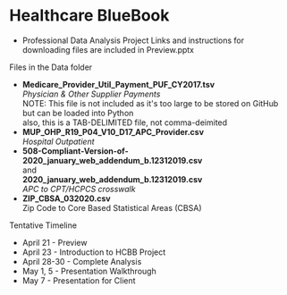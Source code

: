 # Healthcare BlueBook
- Professional Data Analysis Project 
Links and instructions for downloading files are included in Preview.pptx

Files in the Data folder
- <b>Medicare_Provider_Util_Payment_PUF_CY2017.tsv</b><br>
   <i>Physician & Other Supplier Payments</i><br>
   NOTE: This file is not included as it's too large to be stored on GitHub but can be loaded into Python<br>
   also, this is a TAB-DELIMITED file, not comma-deimited
- <b>MUP_OHP_R19_P04_V10_D17_APC_Provider.csv</b><br>
   <i>Hospital Outpatient</i>
- <b>508-Compliant-Version-of-2020_january_web_addendum_b.12312019.csv</b><br> and<br> <b>2020_january_web_addendum_b.12312019.csv</b><br>
     <i>APC to CPT/HCPCS crosswalk</i>   
- <b>ZIP_CBSA_032020.csv</b><br>
    Zip Code to Core Based Statistical Areas (CBSA)


Tentative Timeline
- April 21 - Preview
- April 23 - Introduction to HCBB Project
- April 28-30 - Complete Analysis
- May 1, 5 - Presentation Walkthrough
- May 7 - Presentation for Client

